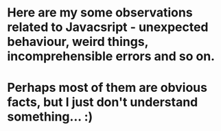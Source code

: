 # Here are my some observations related to Javacsript - unexpected behaviour, weird things, incomprehensible errors and so on.
# Perhaps most of them are obvious facts, but I just don't understand something... :)
